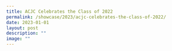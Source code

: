 ```yaml
---
title: ACJC Celebrates the Class of 2022
permalink: /showcase/2023/acjc-celebrates-the-class-of-2022/
date: 2023-01-01
layout: post
description: ""
image: ""
---
```

